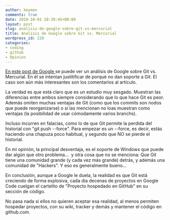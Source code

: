 ```yaml
---
author: keymon
comments: true
date: 2010-10-01 10:39:45+00:00
layout: post
slug: analisis-de-google-sobre-git-vs-mercurial
title: Analisis de Google sobre Git vs. Mercurial
wordpress_id: 220
categories:
- coding
- github
- Opinion
---
```


[En este post de Google ](http://code.google.com/p/support/wiki/DVCSAnalysis)se puede ver un análisis de Google sobre Git vs. Mercurial. En él se intentan justitificar de porqué no dan soporte a Git. El caso son aún más interesantes son los comentarios al artículo.

La verdad es que está claro que es un estudio muy sesgado. Muestran las diferencias entre ambos siempre considerando que lo que hace Git es peor. Además omiten muchas ventajas de Git (como que los commits son nodos que puede reorganizarse) o si las mencionan no loas muestran como ventajas (la posibilidad de usar cómodamente varios branchs).

Incluso incurren en falacias, como lo de que Git permite la perdida del historial con "git push --force". Para empezar es un --force, es decir, estás haciendo una chapuza poco habitual, y segundo que NO se pierde el historial.

En mi opinión, la principal desventaja, es el soporte de Windows que puede dar algún que otro problema...  y otra cosa que no se menciona: Que Git tiene una comunidad grande (y cada vez más grande) detrás, y además una comunidad de "Hackers". Y eso es generalmente bueno...

En conclusión, aunque a Google le duela, la realidad es que Git está creciendo de forma explosiva, cada dia decenas de proyectos en Google Code cuelgan el cartelito de "Proyecto hospedado en GitHub" en su sección de código.

No pasa nada si ellos no quieren aceptar esa realidad, al menos permiten hospedar proyectos, con su wiki, tracker y demás y mantener el código en github.com.
